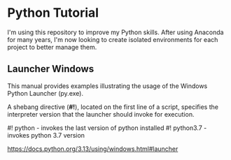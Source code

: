 # Python Tutorial

I'm using this repository to improve my Python skills. After using Anaconda for many years, I'm now looking to create isolated environments for each project to better manage them.



## Launcher Windows
This manual provides examples illustrating the usage of the Windows Python Launcher (py.exe).

A shebang directive (**#!**), located on the first line of a script, specifies the interpreter version that the launcher should invoke for execution.

#! python - invokes the last version of python installed 
#! python3.7 - invokes python 3.7 version 

https://docs.python.org/3.13/using/windows.html#launcher 


